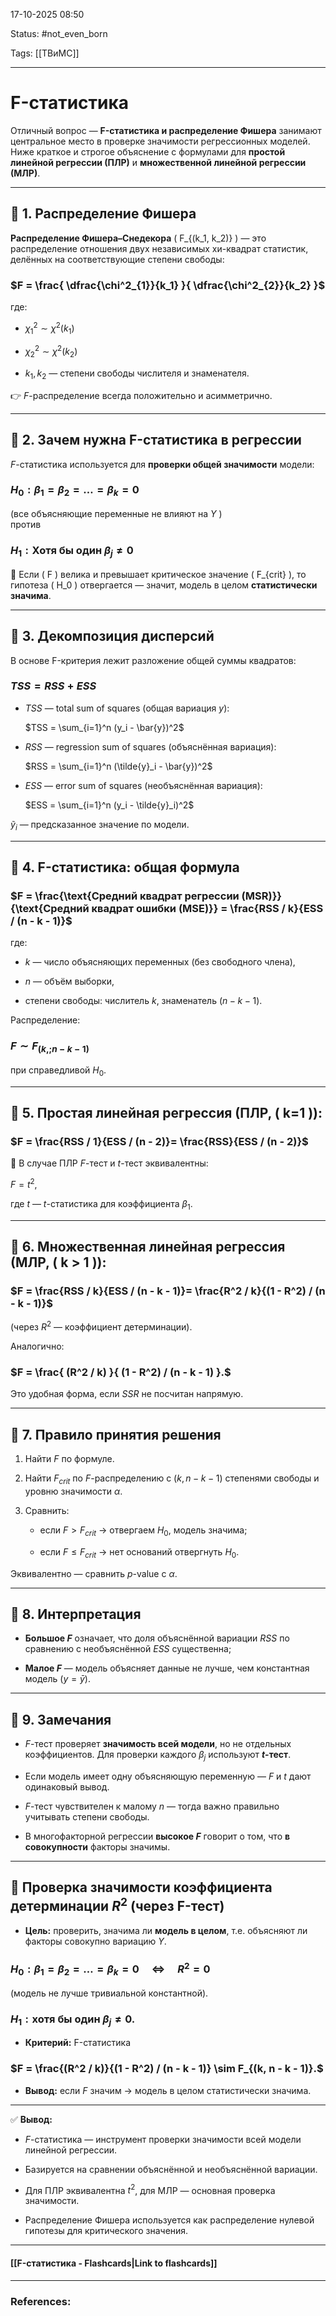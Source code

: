 
17-10-2025 08:50

Status: #not_even_born 

Tags: [[ТВиМС]]

---
# F-статистика

Отличный вопрос — **F-статистика и распределение Фишера** занимают центральное место в проверке значимости регрессионных моделей.  
Ниже краткое и строгое объяснение с формулами для **простой линейной регрессии (ПЛР)** и **множественной линейной регрессии (МЛР)**.

---

## 📌 1. Распределение Фишера

**Распределение Фишера–Снедекора** ( F_{(k_1, k_2)} ) — это распределение отношения двух независимых хи-квадрат статистик, делённых на соответствующие степени свободы:  

### $F = \frac{ \dfrac{\chi^2_{1}}{k_1} }{ \dfrac{\chi^2_{2}}{k_2} }$
где:

- $\chi^2_1 \sim \chi^2(k_1)$
    
- $\chi^2_2 \sim \chi^2(k_2)$
    
- $k_1, k_2$ — степени свободы числителя и знаменателя.
    

👉 $F$-распределение всегда положительно и асимметрично.

---

## 📌 2. Зачем нужна F-статистика в регрессии

$F$-статистика используется для **проверки общей значимости** модели:  

### $H_0: \beta_1 = \beta_2 = \dots = \beta_k = 0$

(все объясняющие переменные не влияют на $Y$ )  
против  

### $H_1: \text{Хотя бы один } \beta_j \neq 0$


📌 Если ( F ) велика и превышает критическое значение ( F_{crit} ), то гипотеза ( H_0 ) отвергается — значит, модель в целом **статистически значима**.

---

## 📌 3. Декомпозиция дисперсий

В основе F-критерия лежит разложение общей суммы квадратов:

 
### $TSS = RSS + ESS$


- $TSS$ — total sum of squares (общая вариация $y$):  
    
    $TSS = \sum_{i=1}^n (y_i - \bar{y})^2$  
    
- $RSS$ — regression sum of squares (объяснённая вариация):  
    
    $RSS = \sum_{i=1}^n (\tilde{y}_i - \bar{y})^2$
    
    
- $ESS$ — error sum of squares (необъяснённая вариация):  
      
    $ESS = \sum_{i=1}^n (y_i - \tilde{y}_i)^2$
    
    

$\tilde{y}_i$ — предсказанное значение по модели.

---

## 📌 4. F-статистика: общая формула


### $F = \frac{\text{Средний квадрат регрессии (MSR)}}{\text{Средний квадрат ошибки (MSE)}}  = \frac{RSS / k}{ESS / (n - k - 1)}$

где:

- $k$ — число объясняющих переменных (без свободного члена),
    
- $n$ — объём выборки,
    
- степени свободы: числитель $k$, знаменатель $( n - k - 1 )$.
    

Распределение:  
  
### $F \sim F_{(k,; n - k - 1)}$

при справедливой $H_0$.

---

## 📌 5. **Простая линейная регрессия** (ПЛР, ( k=1 )):


### $F = \frac{RSS / 1}{ESS / (n - 2)}= \frac{RSS}{ESS / (n - 2)}$

📌 В случае ПЛР $F$-тест и $t$-тест эквивалентны:  
 
$F = t^2,$ 

где $t$ — $t$-статистика для коэффициента $\beta_1$.

---

## 📌 6. **Множественная линейная регрессия** (МЛР, ( k > 1 )):


### $F = \frac{RSS / k}{ESS / (n - k - 1)}= \frac{R^2 / k}{(1 - R^2) / (n - k - 1)}$

(через $R^2$ — коэффициент детерминации).

Аналогично:  
  
### $F = \frac{ (R^2 / k) }{ (1 - R^2) / (n - k - 1) }.$  

Это удобная форма, если $SSR$ не посчитан напрямую.

---

## 📌 7. Правило принятия решения

1. Найти $F$ по формуле.
    
2. Найти $F_{crit}$ по $F$-распределению с $(k, n - k - 1)$ степенями свободы и уровню значимости $\alpha$.
    
3. Сравнить:
    
    - если $F > F_{crit}$ → отвергаем $H_0$, модель значима;
        
    - если $F \le F_{crit}$ → нет оснований отвергнуть $H_0$.
        

Эквивалентно — сравнить $p$-value с $\alpha$.

---

## 📌 8. Интерпретация

- **Большое $F$** означает, что доля объяснённой вариации $RSS$ по сравнению с необъяснённой $ESS$ существенна;
    
- **Малое $F$** — модель объясняет данные не лучше, чем константная модель $( y = \bar y )$.
    

---

## 📌 9. Замечания

- $F$-тест проверяет **значимость всей модели**, но не отдельных коэффициентов. Для проверки каждого $\beta_j$ используют **$t$-тест**.
    
- Если модель имеет одну объясняющую переменную — $F$ и $t$ дают одинаковый вывод.
    
- $F$-тест чувствителен к малому $n$ — тогда важно правильно учитывать степени свободы.
    
- В многофакторной регрессии **высокое $F$** говорит о том, что **в совокупности** факторы значимы.

---

## 📌 Проверка значимости **коэффициента детерминации** $R^2$ (через F-тест)

- **Цель:** проверить, значима ли **модель в целом**, т.е. объясняют ли факторы совокупно вариацию $Y$.
    

### $H_0: \beta_1 = \beta_2 = \dots = \beta_k = 0 \quad \Leftrightarrow \quad R^2 = 0$ 

(модель не лучше тривиальной константной).

### $H_1: \text{хотя бы один } \beta_j \neq 0.$  


- **Критерий:** F-статистика  

### $F = \frac{(R^2 / k)}{(1 - R^2) / (n - k - 1)} \sim F_{(k, n - k - 1)}.$


- **Вывод:** если $F$ значим → модель в целом статистически значима.


---

✅ **Вывод:**

- $F$-статистика — инструмент проверки значимости всей модели линейной регрессии.
    
- Базируется на сравнении объяснённой и необъяснённой вариации.
    
- Для ПЛР эквивалентна $t^2$, для МЛР — основная проверка значимости.
    
- Распределение Фишера используется как распределение нулевой гипотезы для критического значения.
    

----
#### [[F-статистика - Flashcards|Link to flashcards]]



---
### References:

